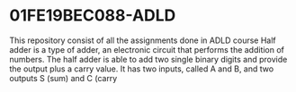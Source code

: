 # 01FE19BEC088-ADLD
This repository consist of all the assignments done in ADLD course
Half adder is a type of adder, an electronic circuit that performs the addition of numbers. The half adder is able to add two single binary digits and provide the output plus a carry value. It has two inputs, called A and B, and two outputs S (sum) and C (carry
